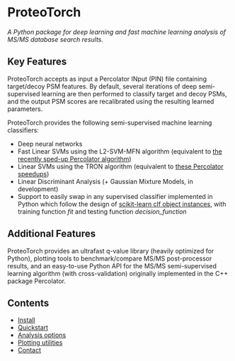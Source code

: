 <!--- ProteoTorch documentation master file, created by
   sphinx-quickstart on Fri Sep  4 12:51:58 2020.-->

# ProteoTorch
_A Python package for deep learning and fast machine learning analysis of MS/MS database search results._

## Key Features
ProteoTorch accepts as input a Percolator INput (PIN) file containing target/decoy PSM features.
By default, several iterations of deep semi-supervised learning are then performed to classify
target and decoy PSMs, and the output PSM scores are recalibrated using the resulting learned parameters.

ProteoTorch provides the following semi-supervised machine learning classifiers:
* Deep neural networks
* Fast Linear SVMs using the L2-SVM-MFN algorithm (equivalent to [the recently sped-up Percolator algorithm](https://pubs.acs.org/doi/abs/10.1021/acs.jproteome.9b00288))
* Linear SVMs using the TRON algorithm (equivalent to [these Percolator speedups](https://pubs.acs.org/doi/10.1021/acs.jproteome.7b00767))
* Linear Discriminant Analysis (+ Gaussian Mixture Models, in development)
* Support to easily swap in any supervised classifier implemented in Python which follow the design
 of [scikit-learn clf object instances](https://scikit-learn.org/stable/tutorial/basic/tutorial.html), with training function *fit* and testing function *decision_function*

## Additional Features
ProteoTorch provides an ultrafast q-value library (heavily optimized for Python),
plotting tools to benchmark/compare MS/MS post-processor results, and an easy-to-use Python API for
the MS/MS semi-supervised learning algorithm (with cross-validation) originally implemented in the C++ package Percolator.

## Contents
* [Install](install.md)
* [Quickstart](quickstart.md)
* [Analysis options](analyze.md)
* [Plotting utilities](plotting.md)
* [Contact](contact.md)